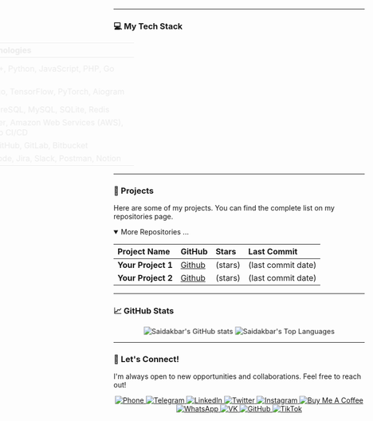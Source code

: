 <style>
  @keyframes fadeIn {
    from { opacity: 0; }
    to { opacity: 1; }
  }
  @keyframes slideInFromLeft {
    from {
      transform: translateX(-100%);
      opacity: 0;
    }
    to {
      transform: translateX(0);
      opacity: 1;
    }
  }
  @keyframes pulse {
    0% { transform: scale(1); }
    50% { transform: scale(1.05); }
    100% { transform: scale(1); }
  }
  .animate-on-load {
    animation: fadeIn 2s ease-in-out;
  }
  .slide-in {
    animation: slideInFromLeft 1s ease-out;
  }
  .tech-icon {
    transition: transform 0.3s ease-in-out;
  }
  .tech-icon:hover {
    transform: scale(1.2);
  }
</style>

<div class="animate-on-load">

### About Me

Hi there, I'm **Saidakbar!** 👋 I'm a self-taught **Software and AI Developer** from Uzbekistan, passionate about building intelligent, automated solutions. Currently, I'm focused on developing automated bots and various projects using the **C++** and **Python** programming languages. I enjoy solving complex problems and constantly improving my knowledge of algorithms and data structures.

You can find me on these platforms:
<a href="https://t.me/NarzullayevS" target="_blank" class="tech-icon">Telegram</a> • <a href="https://linkedin.com/in/narzullayevme" target="_blank" class="tech-icon">LinkedIn</a> • <a href="https://twitter.com/NarzullayevMe" target="_blank" class="tech-icon">X</a>

</div>

---

### 💻 My Tech Stack

<div class="slide-in">

| Category | Technologies |
| :--- | :--- |
| **Programming Languages** | C/C++, Python, JavaScript, PHP, Go |
| **Frameworks & Libraries** | Django, TensorFlow, PyTorch, Aiogram |
| **Databases** | PostgreSQL, MySQL, SQLite, Redis |
| **Cloud & DevOps** | Docker, Amazon Web Services (AWS), GitLab CI/CD |
| **Version Control** | Git, GitHub, GitLab, Bitbucket |
| **Tools** | VS Code, Jira, Slack, Postman, Notion |

</div>

---

### 🚀 Projects

Here are some of my projects. You can find the complete list on my repositories page.

<details open>
<summary>More Repositories ...</summary>

| Project Name | GitHub | Stars | Last Commit |
| :--- | :--- | :--- | :--- |
| **Your Project 1** | [Github](https://github.com/menarzullayev/Your_Project_1) | (stars) | (last commit date) |
| **Your Project 2** | [Github](https://github.com/menarzullayev/Your_Project_2) | (stars) | (last commit date) |

</details>

---

### 📈 GitHub Stats

<div align="center" style="animation: pulse 2s infinite;">

![Saidakbar's GitHub stats](https://github-readme-stats.vercel.app/api?username=menarzullayev&show_icons=true&theme=dark)
![Saidakbar's Top Languages](https://github-readme-stats.vercel.app/api/top-langs/?username=menarzullayev&layout=compact&theme=dark)

</div>

---

### 🤝 Let's Connect!

I'm always open to new opportunities and collaborations. Feel free to reach out!

<div align="center">
<a href="tel:+998883948797" target="_blank">
  <img class="tech-icon" src="https://img.shields.io/badge/Call-998883948797-305B90?style=for-the-badge&logo=phone&logoColor=white" alt="Phone" />
</a>
<a href="https://t.me/NarzullayevS" target="_blank">
  <img class="tech-icon" src="https://img.shields.io/badge/Telegram-NarzullayevS-2CA5E0?style=for-the-badge&logo=telegram&logoColor=white" alt="Telegram" />
</a>
<a href="https://linkedin.com/in/narzullayevme" target="_blank">
  <img class="tech-icon" src="https://img.shields.io/badge/LinkedIn-narzullayevme-0077B5?style=for-the-badge&logo=linkedin&logoColor=white" alt="LinkedIn" />
</a>
<a href="https://twitter.com/NarzullayevMe" target="_blank">
  <img class="tech-icon" src="https://img.shields.io/badge/Twitter-NarzullayevMe-1DA1F2?style=for-the-badge&logo=twitter&logoColor=white" alt="Twitter" />
</a>
<a href="https://instagram.com/narzullayevme" target="_blank">
  <img class="tech-icon" src="https://img.shields.io/badge/Instagram-narzullayevme-E4405F?style=for-the-badge&logo=instagram&logoColor=white" alt="Instagram" />
</a>
<a href="https://buymeacoffee.com/narzullayevme" target="_blank">
  <img class="tech-icon" src="https://img.shields.io/badge/Buy_Me_A_Coffee-narzullayevme-FFDD00?style=for-the-badge&logo=buy-me-a-coffee&logoColor=black" alt="Buy Me A Coffee" />
</a>
<a href="https://wa.me/998883948797" target="_blank">
  <img class="tech-icon" src="https://img.shields.io/badge/WhatsApp-998883948797-25D366?style=for-the-badge&logo=whatsapp&logoColor=white" alt="WhatsApp" />
</a>
<a href="http://vk.com/narzullayevme" target="_blank">
  <img class="tech-icon" src="https://img.shields.io/badge/VK-narzullayevme-4C75A3?style=for-the-badge&logo=vk&logoColor=white" alt="VK" />
</a>
<a href="https://github.com/narzullayevme" target="_blank">
  <img class="tech-icon" src="https://img.shields.io/badge/GitHub-narzullayevme-181717?style=for-the-badge&logo=github&logoColor=white" alt="GitHub" />
</a>
<a href="https://tiktok.com/@narzullayevme" target="_blank">
  <img class="tech-icon" src="https://img.shields.io/badge/TikTok-narzullayevme-000000?style=for-the-badge&logo=tiktok&logoColor=white" alt="TikTok" />
</a>
</div>
